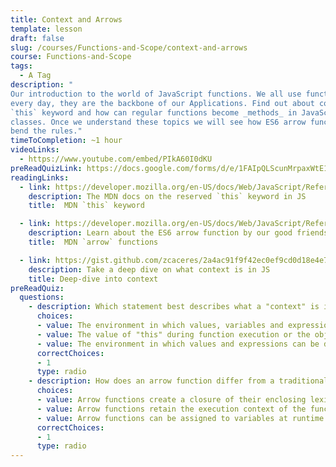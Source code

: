 ```yaml
---
title: Context and Arrows
template: lesson
draft: false
slug: /courses/Functions-and-Scope/context-and-arrows
course: Functions-and-Scope
tags:
  - A Tag
description: "
Our introduction to the world of JavaScript functions. We all use functions
every day, they are the backbone of our Applications. Find out about context,
`this` keyword and how can regular functions become _methods_ in JavaScript
classes. Once we understand these topics we will see how ES6 arrow functions
bend the rules."
timeToCompletion: ~1 hour
videoLinks: 
  - https://www.youtube.com/embed/PIkA60I0dKU
preReadQuizLink: https://docs.google.com/forms/d/e/1FAIpQLScunMrpaxWtE1xFEtCA4gIhphnOkadhOSOnPL0LEppsKjaMNg/viewform
readingLinks: 
  - link: https://developer.mozilla.org/en-US/docs/Web/JavaScript/Reference/Operators/this
    description: The MDN docs on the reserved `this` keyword in JS
    title:  MDN `this` keyword

  - link: https://developer.mozilla.org/en-US/docs/Web/JavaScript/Reference/Functions/Arrow_functions
    description: Learn about the ES6 arrow function by our good friends over at MDN
    title:  MDN `arrow` functions

  - link: https://gist.github.com/zcaceres/2a4ac91f9f42ec0ef9cd0d18e4e71262
    description: Take a deep dive on what context is in JS
    title: Deep-dive into context
preReadQuiz:
  questions:
    - description: Which statement best describes what a "context" is in JavaScript?
      choices:
      - value: The environment in which values, variables and expressions are "visible" and can be referenced.
      - value: The value of "this" during function execution or the object to which the function belongs.
      - value: The environment in which values and expressions can be defined.
      correctChoices:
      - 1
      type: radio
    - description: How does an arrow function differ from a traditional function declaration? 
      choices:
      - value: Arrow functions create a closure of their enclosing lexical scope at the time they are created.
      - value: Arrow functions retain the execution context of the function where they were declared.
      - value: Arrow functions can be assigned to variables at runtime.
      correctChoices:
      - 1
      type: radio
---
```

